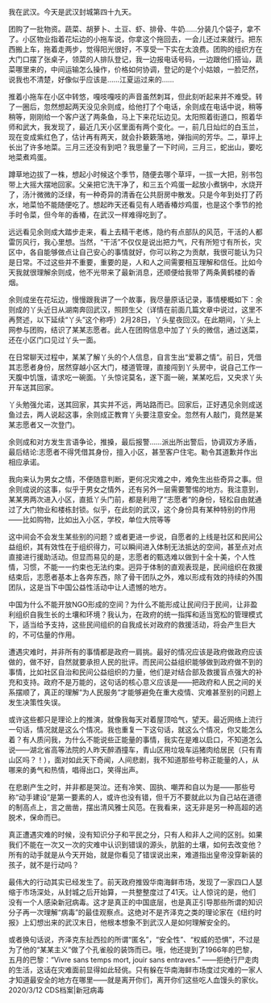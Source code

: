 

我在武汉。今天是武汉封城第四十九天。

团购了一批物资。蔬菜、胡萝卜、土豆、虾、排骨、牛奶……分装几个袋子，拿不了。小区物业指着花坛边的小拖车说，你拿这个拖回去，一会儿还过来就行。把东西搬上车，拖着走两步，觉得阳光很好，不享受一下实在太浪费。团购的组织方在大门口摆了张桌子，领菜的人排队登记，我一边报电话号码，一边跟他们搭讪，蔬菜哪里来的，中间运输怎么操作，价格如何协调，登记的是个小姑娘，一脸茫然，说我也不清楚，好像似乎应该是……江夏运过来的……

推着小拖车在小区中转悠，嘎吱嘎吱的声音虽然刺耳，但此刻听起来并不难受。转了一圈后，忽然想起两天没见余则成，给他打了个电话，余则成在电话中说，稍等稍等，刚刚给一个客户送了两条鱼，马上下来花坛边见。太阳照着街道口，照着华师和武大，我发现了，最近几天小区里面有两个变化。一，前几日灿烂的白玉兰，现在变成紫红色了，估计再有两天，就会扑簌簌落地，弹指间的芳华。二，草坪上长出了许多地菜。三月三还没有到吧？我思量了一下时间，三月三，蛇出山，要吃地菜煮鸡蛋。

蹲草地边拔了一株，想起小时候这个季节，随便去哪个草坪，一拔一大把，别书包带上大摇大摆地回家。父亲把它洗干净了，和三五个鸡蛋一起放小煮锅中，水烧开了，汤汁微微的泛绿，有一种奇异的清香在公共厨房中散发。只是今年到处打了药水，地菜怕不能随便吃了。想起昨天还看见有人晒香椿炒鸡蛋，也是这个季节的抢手时令菜，但今年的香椿，在武汉一样难得吃到了。

远远看见余则成大踏步走来，看上去精干老练，隐约有点部队的风范，干活的人都雷厉风行，我心里想。当然，“干活”不仅仅是说出把力气，尺有所短寸有所长，灾区中，各自能够做点让自己安心的事情就好，你可以称之为贡献，我很可能认为只是日常。不过这些并不重要，重要的是，人和人之间需要相互理解和信任。比如今天我就很理解余则成，他不光带来了最新消息，还顺便给我带了两条黄鹤楼的香烟。

余则成坐在花坛边，慢慢跟我讲了一个故事，我尽量原话记录，事情梗概如下：余则成的丫头近日从湖南奔回武汉，照顾生父（详情在前面几篇文章中说过，这里不再赘述，以下延续“丫头”这个称呼）2月28日，丫头星夜回汉。在此期间，丫头上网参与团购，结识了某某志愿者。此人在团购信息中加了丫头的微信，通过送菜，还在小区门口见过丫头一面。

在日常聊天过程中，某某了解丫头的个人信息，自言生出“爱慕之情“。前日，凭借其志愿者身份，居然穿越小区大门，楼道管理，直接闯到丫头房中，说自己工作一天腹中饥饿，请求吃一碗面。丫头惊诧莫名，遂下面一碗，某某吃后，又央求丫头开车送其回家。

丫头勉强允诺，送其回家，其实并不远，两站路而已。回家后，正好遇见余则成送鱼过去，两人说起这事，余则成正教育丫头要注意安全。忽然有人敲门，竟然是某某志愿者又一次登门。

余则成和对方发生言语争论，推搡，最后报警……派出所出警后，协调双方矛盾，最后结论:志愿者不得凭借其身份，擅入小区，甚至客户住宅。勒令其道歉并作出相应承诺。

我向来认为男女之情，不便随意判断，更何况灾难之中，难免生出些奇异之事。但余则成说的这事，似乎于男女之情外，还有另外一层需要警惕的地方。我注意到，某某男两次进入小区，直抵丫头门前，都是利用了“志愿者“的身份，轻松自由就通过了大门物业和楼栋封锁。似乎，在此刻的武汉，这个身份具有某种特别的作用——比如购物，比如出入小区，学校，单位大院等等

这中间会不会发生某些别的问题？或者更进一步说，自愿者的上线是社区和民间公益组织，其有效性在于组织得力，可以瞬间进入体制无法抵达的空间，甚至点对点直接进行援助活动。但显而易见的是，志愿者的甄选难以做到十全十美，个人性情，习惯，不能一一约束也无法约束。迥异于体制的直观表现是，民间组织在救援结束后，志愿者基本上各奔东西，除了骨干团队之外，难以形成有效的持续的外围团队，这是当下中国公益性活动中让人遗憾的地方。

中国为什么不能开放NGO形成的空间？为什么不能形成让民间归于民间，让非盈利组织自我生长的土壤和环境？我认为，在政府的统一指挥和适当宽松的管理模式下，适当给予支持，这些民间组织的自我成长对政府的救援活动，将会产生巨大的，不可估量的作用。

遭遇灾难时，并非所有的事情都是政府一肩挑。最好的情况应该是政府做政府应该做的，做不好，自然就要承担人民的批评。而民间公益组织能够做到政府做不到的事情，比如社区自治和民间公益组织的力量，他们是对结合部及救援盲点强大的补充和支持。政府不是万能的，这句话的核心意义应该是——把政府和人民之间的关系摆顺了，真正的理解“为人民服务“才能够避免在重大疫情、灾难甚至别的问题上发生决策性失误。

或许这些都只是理论上的推演，就像我每天对着屋顶哈气，望天。最近网络上流行一句话，情况就是这么个情况。我也重复一下这句话，就这么个情况，你又能怎么着？有人质问我，为什么不能说些正能量的事情，我实在是难以启口，不知道怎么说——湖北省高等法院的人昨天醉酒撞车，青山区用垃圾车运猪肉给居民（只有青山区吗？！），面对如此天下奇闻，人间悲剧，我不知道那些号称正能量的人，从哪来的勇气和热情，唱得出口，笑得出声。

在悲剧产生之时，并非都是哭泣。还有冷笑、固执、嘲弄和自以为是——那些号称“动手建设”是第一要素的人，或许也没有错，但千万不要就此以为自己站在道德的制高点上，言之凿凿，摆出清风雅士风范。在我看来，这无非是另一种高超的逃脱术，保命而已。

真正遭遇灾难的时候，没有知识分子和平民之分，只有人和非人之间的区别。如果我们不能在一次又一次的灾难中认识到错误的源头，肮脏的土壤，如何去改变他？所有的动手就是从今天开始，就是你看见了错误说出来，难道指出皇帝没穿新装的孩子，就不是行动吗？

最伟大的行动其实已经发生了。前天政府推毁华南海鲜市场，发现了一家四口人瑟缩于市场深处，从封城之后开始算，一共整整度过了41天。让人惊诧的是，他们没有一个人感染新冠病毒。这才是真正的中国底层，也是真正引导那些所谓的知识分子再一次理解“病毒”的最佳观察点。这绝对不是齐泽克之类的理论家在《纽约时报》上幻想出来的武汉末日，他根本想象不到武汉人是如何理解安全的。

或者换句话说，齐泽克东扯西拉的所谓“匿名”，“安全性”、“权威的恐惧”，不过是为了他的“某某主义”做了个孔雀般的装饰而已。哦，他还提到了1966年的巴黎，五月的巴黎：“Vivre sans temps mort, jouir sans entraves.” ——拒绝行尸走肉的生活，这话在灾难面前显得如此轻佻。只有躲在华南海鲜市场度过灾难的一家人才知道最安全的地方在哪里——就是离开你们，离开你们这些吃人血馒头的家伙。 2020/3/12 CDS档案|新冠病毒 


